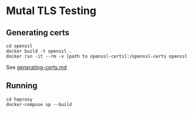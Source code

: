 # Mutal TLS Testing

## Generating certs
```
cd openssl
docker build -t openssl .
docker run -it --rm -v [path to openssl-certs]:/openssl-certs openssl
```
See [generating-certs.md](./generating-certs.md)

## Running
```
cd haproxy
docker-compose up --build
```
